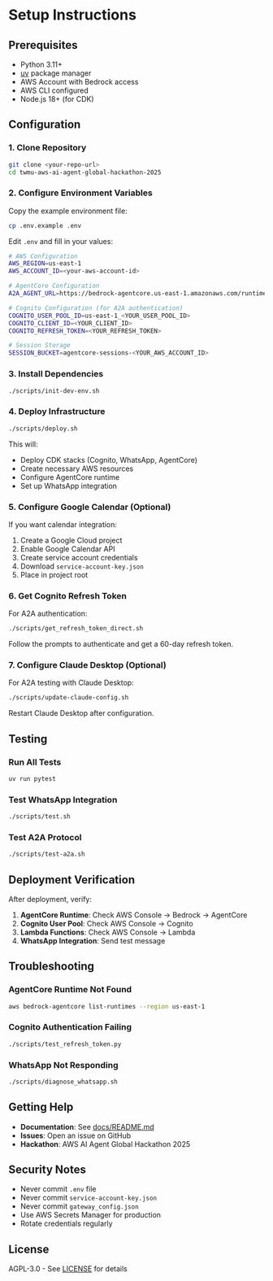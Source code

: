 # Setup Instructions

## Prerequisites

- Python 3.11+
- [uv](https://docs.astral.sh/uv/) package manager
- AWS Account with Bedrock access
- AWS CLI configured
- Node.js 18+ (for CDK)

## Configuration

### 1. Clone Repository

```bash
git clone <your-repo-url>
cd twmu-aws-ai-agent-global-hackathon-2025
```

### 2. Configure Environment Variables

Copy the example environment file:

```bash
cp .env.example .env
```

Edit `.env` and fill in your values:

```bash
# AWS Configuration
AWS_REGION=us-east-1
AWS_ACCOUNT_ID=<your-aws-account-id>

# AgentCore Configuration
A2A_AGENT_URL=https://bedrock-agentcore.us-east-1.amazonaws.com/runtimes/arn%3Aaws%3Abedrock-agentcore%3Aus-east-1%3A<YOUR_AWS_ACCOUNT_ID>%3Aruntime%2F<YOUR_AGENTCORE_RUNTIME_ID>/invocations/

# Cognito Configuration (for A2A authentication)
COGNITO_USER_POOL_ID=us-east-1_<YOUR_USER_POOL_ID>
COGNITO_CLIENT_ID=<YOUR_CLIENT_ID>
COGNITO_REFRESH_TOKEN=<YOUR_REFRESH_TOKEN>

# Session Storage
SESSION_BUCKET=agentcore-sessions-<YOUR_AWS_ACCOUNT_ID>
```

### 3. Install Dependencies

```bash
./scripts/init-dev-env.sh
```

### 4. Deploy Infrastructure

```bash
./scripts/deploy.sh
```

This will:
- Deploy CDK stacks (Cognito, WhatsApp, AgentCore)
- Create necessary AWS resources
- Configure AgentCore runtime
- Set up WhatsApp integration

### 5. Configure Google Calendar (Optional)

If you want calendar integration:

1. Create a Google Cloud project
2. Enable Google Calendar API
3. Create service account credentials
4. Download `service-account-key.json`
5. Place in project root

### 6. Get Cognito Refresh Token

For A2A authentication:

```bash
./scripts/get_refresh_token_direct.sh
```

Follow the prompts to authenticate and get a 60-day refresh token.

### 7. Configure Claude Desktop (Optional)

For A2A testing with Claude Desktop:

```bash
./scripts/update-claude-config.sh
```

Restart Claude Desktop after configuration.

## Testing

### Run All Tests

```bash
uv run pytest
```

### Test WhatsApp Integration

```bash
./scripts/test.sh
```

### Test A2A Protocol

```bash
./scripts/test-a2a.sh
```

## Deployment Verification

After deployment, verify:

1. **AgentCore Runtime**: Check AWS Console → Bedrock → AgentCore
2. **Cognito User Pool**: Check AWS Console → Cognito
3. **Lambda Functions**: Check AWS Console → Lambda
4. **WhatsApp Integration**: Send test message

## Troubleshooting

### AgentCore Runtime Not Found

```bash
aws bedrock-agentcore list-runtimes --region us-east-1
```

### Cognito Authentication Failing

```bash
./scripts/test_refresh_token.py
```

### WhatsApp Not Responding

```bash
./scripts/diagnose_whatsapp.sh
```

## Getting Help

- **Documentation**: See [docs/README.md](docs/README.md)
- **Issues**: Open an issue on GitHub
- **Hackathon**: AWS AI Agent Global Hackathon 2025

## Security Notes

- Never commit `.env` file
- Never commit `service-account-key.json`
- Never commit `gateway_config.json`
- Use AWS Secrets Manager for production
- Rotate credentials regularly

## License

AGPL-3.0 - See [LICENSE](LICENSE) for details
